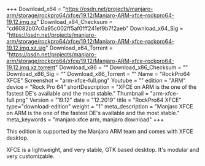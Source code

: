 +++
Download_x64 = "https://osdn.net/projects/manjaro-arm/storage/rockpro64/xfce/19.12/Manjaro-ARM-xfce-rockpro64-19.12.img.xz"
Download_x64_Checksum = "cd6082b07c0a95c002ff5af0fff241ef9b7f2aeb"
Download_x64_Sig = "https://osdn.net/projects/manjaro-arm/storage/rockpro64/xfce/19.12/Manjaro-ARM-xfce-rockpro64-19.12.img.xz.sig"
Download_x64_Torrent = "https://osdn.net/projects/manjaro-arm/storage/rockpro64/xfce/19.12/Manjaro-ARM-xfce-rockpro64-19.12.img.xz.torrent"
Download_x86 = ""
Download_x86_Checksum = ""
Download_x86_Sig = ""
Download_x86_Torrent = ""
Name = "RockPro64 XFCE"
Screenshot = "arm-xfce-full.png"
Youtube = ""
edition = "ARM"
device = "Rock Pro 64"
shortDescription = "XFCE on ARM is the one of the fastest DE's available and the most stable."
Thumbnail = "arm-xfce-full.png"
Version = "19.12"
date = "12.2019"
title = "RockPro64 XFCE"
type="download-edition"
weight = "1"
meta_description = "Manjaro XFCE on ARM is the one of the fastest DE's available and the most stable."
meta_keywords = "manjaro xfce arm, manjaro download"
+++

This edition is supported by the Manjaro ARM team and comes with XFCE desktop.

XFCE is a lightweight, and very stable, GTK based desktop. It's modular and very customizable.


